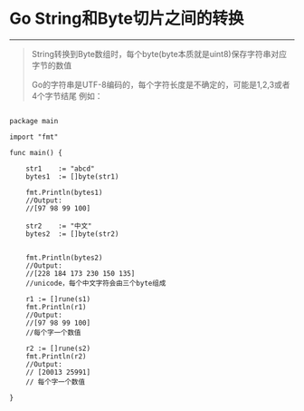 # Go String和Byte切片之间的转换
***
> String转换到Byte数组时，每个byte(byte本质就是uint8)保存字符串对应字节的数值
> 
> Go的字符串是UTF-8编码的，每个字符长度是不确定的，可能是1,2,3或者4个字节结尾
> 例如：
>
<pre><code>
package main

import "fmt"

func main() {

	str1    := "abcd"
	bytes1  := []byte(str1)

	fmt.Println(bytes1) 
	//Output:
	//[97 98 99 100]

	str2    := "中文"
	bytes2  := []byte(str2)
    

    fmt.Println(bytes2)
    //Output:
    //[228 184 173 230 150 135]
    //unicode，每个中文字符会由三个byte组成

    r1 := []rune(s1)
	fmt.Println(r1) 
	//Output:
	//[97 98 99 100]
	//每个字一个数值

	r2 := []rune(s2)
	fmt.Println(r2) 
	//Output:
	// [20013 25991]
	// 每个字一个数值

}
</code></pre>